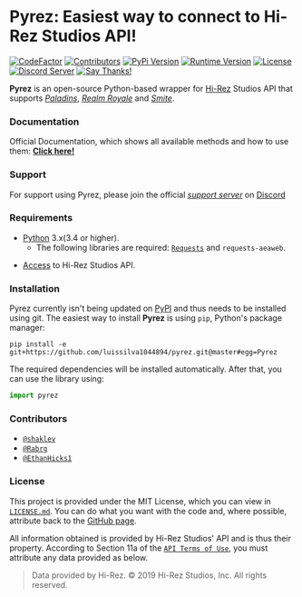 # Pyrez: Easiest way to connect to Hi-Rez Studios API!
[![CodeFactor](https://www.codefactor.io/repository/github/luissilva1044894/pyrez/badge)](https://www.codefactor.io/repository/github/luissilva1044894/pyrez "CodeFactor - Pyrez")
[![Contributors](https://img.shields.io/github/contributors/luissilva1044894/Pyrez.svg?style=plastic&logo=github&logoWidth=15)](https://github.com/luissilva1044894/Pyrez/graphs/contributors "Contributors")
[![PyPi Version](https://img.shields.io/pypi/v/pyrez.svg?style=plastic&logo=pypi&logoWidth=15)](https://pypi.org/project/pyrez "Pyrez (Outdated) - PyPi")
[![Runtime Version](https://img.shields.io/pypi/pyversions/pyrez.svg?style=plastic&logo=python&logoWidth=15)](https://pypi.org/project/pyrez "Python Runtime Versions")
[![License](https://img.shields.io/github/license/luissilva1044894/Pyrez.svg?style=plastic&logoWidth=15)](./LICENSE "Pyrez License")
[![Discord Server](https://img.shields.io/discord/549020573846470659.svg?style=plastic&logo=discord&logoWidth=15)](https://discord.gg/XkydRPS "Pyrez Discord Server")
[![Say Thanks!](https://img.shields.io/badge/Say%20Thanks-!-1EAEDB.svg)](https://saythanks.io/to/luissilva1044894 "Say Thanks!")

**Pyrez** is an open-source Python-based wrapper for [Hi-Rez](http://www.hirezstudios.com "Hi-Rez Studios") Studios API that supports *[Paladins](https://www.paladins.com "Paladins Game")*, *[Realm Royale](https://www.realmroyale.com "Realm Royale Game")* and *[Smite](https://www.smitegame.com "Smite Game")*.

### Documentation
Official Documentation, which shows all available methods and how to use them: [**Click here!**](./docs "Pyrez Documentation")

### Support
For support using Pyrez, please join the official [*support server*](
https://discord.gg/XkydRPS "Pyrez Discord Server") on [Discord](https://discordapp.com/ "Discord App")

### Requirements
* [Python](http://python.org "Python.org") 3.x(3.4 or higher).
    * The following libraries are required: [`Requests`](https://pypi.org/project/requests "requests") and `requests-aeaweb`.
- [Access](./docs#registration "Form access to Hi-Rez API") to Hi-Rez Studios API.

### Installation
Pyrez currently isn't being updated on [PyPI](https://pypi.org/project/pyrez "Pyrez (Outdated) - PyPi") and thus needs to be installed using git. The easiest way to install **Pyrez** is using `pip`, Python's package manager:

```
pip install -e git+https://github.com/luissilva1044894/pyrez.git@master#egg=Pyrez
```
The required dependencies will be installed automatically.
After that, you can use the library using:
```py
import pyrez
```

### Contributors
- [`@shaklev`](https://github.com/shaklev "Aleksandar")
- [`@Rabrg`](https://github.com/Rabrg "Ryan Greene")
- [`@EthanHicks1`](https://github.com/EthanHicks1 "Ethan Hicks")

### License
This project is provided under the MIT License, which you can view in [`LICENSE.md`](./LICENSE "Pyrez License"). You can do what you want with the code and, where possible, attribute back to the [GitHub page](https://github.com/luissilva1044894/Pyrez "Pyrez Github repository").

All information obtained is provided by Hi-Rez Studios' API and is thus their property. According to Section 11a of the [`API Terms of Use`](https://www.hirezstudios.com/wp-content/themes/hi-rez-studios/pdf/api-terms-of-use-agreement.pdf "Hi-Rez Studios' API - Terms of Use"), you must attribute any data provided as below.

> Data provided by Hi-Rez. © 2019 Hi-Rez Studios, Inc. All rights reserved.
